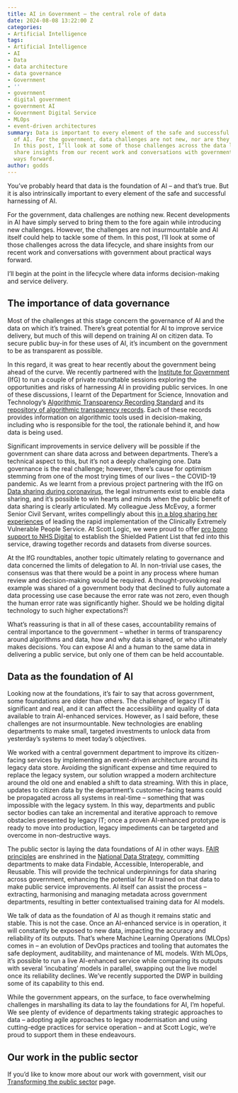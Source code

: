 ```yaml
---
title: AI in Government – the central role of data
date: 2024-08-08 13:22:00 Z
categories:
- Artificial Intelligence
tags:
- Artificial Intelligence
- AI
- Data
- data architecture
- data governance
- Government
- ''
- government
- digital government
- government AI
- Government Digital Service
- MLOps
- event-driven architectures
summary: Data is important to every element of the safe and successful harnessing
  of AI. For the government, data challenges are not new, nor are they insurmountable.
  In this post, I’ll look at some of those challenges across the data lifecycle, and
  share insights from our recent work and conversations with government about practical
  ways forward.
author: godds
---
```


You’ve probably heard that data is the foundation of AI – and that’s true. But it is also intrinsically important to every element of the safe and successful harnessing of AI.

For the government, data challenges are nothing new. Recent developments in AI have simply served to bring them to the fore again while introducing new challenges. However, the challenges are not insurmountable and AI itself could help to tackle some of them. In this post, I’ll look at some of those challenges across the data lifecycle, and share insights from our recent work and conversations with government about practical ways forward.

I’ll begin at the point in the lifecycle where data informs decision-making and service delivery.

## The importance of data governance

Most of the challenges at this stage concern the governance of AI and the data on which it’s trained. There’s great potential for AI to improve service delivery, but much of this will depend on training AI on citizen data. To secure public buy-in for these uses of AI, it’s incumbent on the government to be as transparent as possible.

In this regard, it was great to hear recently about the government being ahead of the curve. We recently partnered with the [Institute for Government](https://www.instituteforgovernment.org.uk/) (IfG) to run a couple of private roundtable sessions exploring the opportunities and risks of harnessing AI in providing public services. In one of these discussions, I learnt of the Department for Science, Innovation and Technology’s [Algorithmic Transparency Recording Standard](https://www.gov.uk/government/publications/algorithmic-transparency-template) and its [repository of algorithmic transparency records](https://www.gov.uk/algorithmic-transparency-records). Each of these records provides information on algorithmic tools used in decision-making, including who is responsible for the tool, the rationale behind it, and how data is being used.

Significant improvements in service delivery will be possible if the government can share data across and between departments. There’s a technical aspect to this, but it’s not a deeply challenging one. Data governance is the real challenge; however, there’s cause for optimism stemming from one of the most trying times of our lives – the COVID-19 pandemic. As we learnt from a previous project partnering with the IfG on [Data sharing during coronavirus](https://www.scottlogic.com/data-sharing-in-government), the legal instruments exist to enable data sharing, and it’s possible to win hearts and minds when the public benefit of data sharing is clearly articulated. My colleague Jess McEvoy, a former Senior Civil Servant, writes compellingly about this [in a blog sharing her experiences](https://blog.scottlogic.com/2023/01/24/why-rapid-collaboration-needs-careful-preparation.html) of leading the rapid implementation of the Clinically Extremely Vulnerable People Service. At Scott Logic, we were proud to offer [pro bono support to NHS Digital](https://www.scottlogic.com/our-work/nhs-digital-data-driven-care-covid-19) to establish the Shielded Patient List that fed into this service, drawing together records and datasets from diverse sources.

At the IfG roundtables, another topic ultimately relating to governance and data concerned the limits of delegation to AI. In non-trivial use cases, the consensus was that there would be a point in any process where human review and decision-making would be required. A thought-provoking real example was shared of a government body that declined to fully automate a data processing use case because the error rate was not zero, even though the human error rate was significantly higher. Should we be holding digital technology to such higher expectations?!

What’s reassuring is that in all of these cases, accountability remains of central importance to the government – whether in terms of transparency around algorithms and data, how and why data is shared, or who ultimately makes decisions. You can expose AI and a human to the same data in delivering a public service, but only one of them can be held accountable.

## Data as the foundation of AI

Looking now at the foundations, it’s fair to say that across government, some foundations are older than others. The challenge of legacy IT is significant and real, and it can affect the accessibility and quality of data available to train AI-enhanced services. However, as I said before, these challenges are not insurmountable. New technologies are enabling departments to make small, targeted investments to unlock data from yesterday’s systems to meet today’s objectives.

We worked with a central government department to improve its citizen-facing services by implementing an event-driven architecture around its legacy data store. Avoiding the significant expense and time required to replace the legacy system, our solution wrapped a modern architecture around the old one and enabled a shift to data streaming. With this in place, updates to citizen data by the department’s customer-facing teams could be propagated across all systems in real-time – something that was impossible with the legacy system. In this way, departments and public sector bodies can take an incremental and iterative approach to remove obstacles presented by legacy IT; once a proven AI-enhanced prototype is ready to move into production, legacy impediments can be targeted and overcome in non-destructive ways.

The public sector is laying the data foundations of AI in other ways. [FAIR principles](https://www.go-fair.org/fair-principles/) are enshrined in the [National Data Strategy](https://www.gov.uk/government/publications/national-data-strategy-mission-1-policy-framework-unlocking-the-value-of-data-across-the-economy/national-data-strategy-mission-1-policy-framework-unlocking-the-value-of-data-across-the-economy#foundations), committing departments to make data Findable, Accessible, Interoperable, and Reusable. This will provide the technical underpinnings for data sharing across government, enhancing the potential for AI trained on that data to make public service improvements. AI itself can assist the process – extracting, harmonising and managing metadata across government departments, resulting in better contextualised training data for AI models.

We talk of data as the foundation of AI as though it remains static and stable. This is not the case. Once an AI-enhanced service is in operation, it will constantly be exposed to new data, impacting the accuracy and reliability of its outputs. That’s where Machine Learning Operations (MLOps) comes in – an evolution of DevOps practices and tooling that automates the safe deployment, auditability, and maintenance of ML models. With MLOps, it’s possible to run a live AI-enhanced service while comparing its outputs with several ‘incubating’ models in parallel, swapping out the live model once its reliability declines. We’ve recently supported the DWP in building some of its capability to this end.

While the government appears, on the surface, to face overwhelming challenges in marshalling its data to lay the foundations for AI, I’m hopeful. We see plenty of evidence of departments taking strategic approaches to data – adopting agile approaches to legacy modernisation and using cutting-edge practices for service operation – and at Scott Logic, we’re proud to support them in these endeavours.

## Our work in the public sector

If you’d like to know more about our work with government, visit our [Transforming the public sector](https://www.scottlogic.com/what-we-do/transforming-the-public-sector) page.